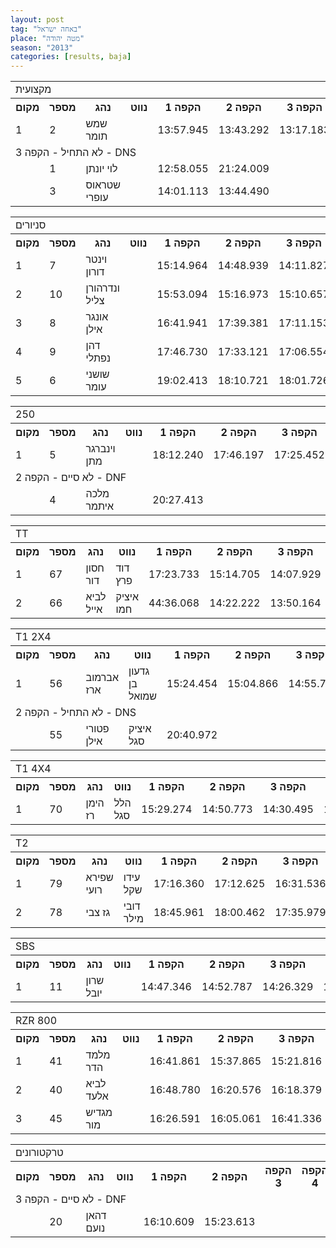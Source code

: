 ```yaml
---
layout: post
tag: "באחה ישראל"
place: "מטה יהודה"
season: "2013"
categories: [results, baja]
---
```

<table class="line_color">
<tr>
    <td colspan="99" class="title_font">מקצועית</td>
</tr>
<tr class="rnkh_bkcolor">
    <th class="rnkh_font">מקום</th>
    <th class="rnkh_font">מספר</th>
    <th class="rnkh_font">נהג</th>
    <th class="rnkh_font">נווט</th>
    <th class="rnkh_font">הקפה 1</th>
    <th class="rnkh_font">הקפה 2</th>
    <th class="rnkh_font">הקפה 3</th>
    <th class="rnkh_font">הקפה 4</th>
    <th class="rnkh_font">זמן</th>
    <th class="rnkh_font">פער</th>
</tr>
<tr class="rnk_bkcolor">
    <td class="rnk_font">1</td>
    <td class="rnk_font">2</td>
    <td class="rnk_font">שמש תומר</td>
    <td class="rnk_font"></td>
    <td class="rnk_font">13:57.945</td>
    <td class="rnk_font">13:43.292</td>
    <td class="rnk_font">13:17.183</td>
    <td class="rnk_font">13:03.373</td>
    <td class="rnk_font">54:01.793</td>
    <td class="rnk_font"></td>
</tr>
<tr>
    <td colspan="99" class="subtitle_font">לא התחיל - הקפה 3 - DNS</td>
</tr>
<tr class="rnk_bkcolor">
    <td class="rnk_font"></td>
    <td class="rnk_font">1</td>
    <td class="rnk_font">לוי יונתן</td>
    <td class="rnk_font"></td>
    <td class="rnk_font">12:58.055</td>
    <td class="rnk_font">21:24.009</td>
    <td class="rnk_font"></td>
    <td class="rnk_font"></td>
    <td class="rnk_font"></td>
    <td class="rnk_font"></td>
</tr>
<tr class="rnk_bkcolor">
    <td class="rnk_font"></td>
    <td class="rnk_font">3</td>
    <td class="rnk_font">שטראוס עופרי</td>
    <td class="rnk_font"></td>
    <td class="rnk_font">14:01.113</td>
    <td class="rnk_font">13:44.490</td>
    <td class="rnk_font"></td>
    <td class="rnk_font"></td>
    <td class="rnk_font"></td>
    <td class="rnk_font"></td>
</tr>
</table>
<table class="line_color">
<tr>
    <td colspan="99" class="title_font">סניורים</td>
</tr>
<tr class="rnkh_bkcolor">
    <th class="rnkh_font">מקום</th>
    <th class="rnkh_font">מספר</th>
    <th class="rnkh_font">נהג</th>
    <th class="rnkh_font">נווט</th>
    <th class="rnkh_font">הקפה 1</th>
    <th class="rnkh_font">הקפה 2</th>
    <th class="rnkh_font">הקפה 3</th>
    <th class="rnkh_font">הקפה 4</th>
    <th class="rnkh_font">זמן</th>
    <th class="rnkh_font">פער</th>
</tr>
<tr class="rnk_bkcolor">
    <td class="rnk_font">1</td>
    <td class="rnk_font">7</td>
    <td class="rnk_font">וינטר דורון</td>
    <td class="rnk_font"></td>
    <td class="rnk_font">15:14.964</td>
    <td class="rnk_font">14:48.939</td>
    <td class="rnk_font">14:11.827</td>
    <td class="rnk_font">14:10.635</td>
    <td class="rnk_font">58:26.365</td>
    <td class="rnk_font"></td>
</tr>
<tr class="rnk_bkcolor">
    <td class="rnk_font">2</td>
    <td class="rnk_font">10</td>
    <td class="rnk_font">ונדרהורן צליל</td>
    <td class="rnk_font"></td>
    <td class="rnk_font">15:53.094</td>
    <td class="rnk_font">15:16.973</td>
    <td class="rnk_font">15:10.657</td>
    <td class="rnk_font">15:17.194</td>
    <td class="rnk_font">1:01:37.918</td>
    <td class="rnk_font">3:11.553</td>
</tr>
<tr class="rnk_bkcolor">
    <td class="rnk_font">3</td>
    <td class="rnk_font">8</td>
    <td class="rnk_font">אונגר אילן</td>
    <td class="rnk_font"></td>
    <td class="rnk_font">16:41.941</td>
    <td class="rnk_font">17:39.381</td>
    <td class="rnk_font">17:11.153</td>
    <td class="rnk_font">17:01.303</td>
    <td class="rnk_font">1:08:33.778</td>
    <td class="rnk_font">10:07.413</td>
</tr>
<tr class="rnk_bkcolor">
    <td class="rnk_font">4</td>
    <td class="rnk_font">9</td>
    <td class="rnk_font">דהן נפתלי</td>
    <td class="rnk_font"></td>
    <td class="rnk_font">17:46.730</td>
    <td class="rnk_font">17:33.121</td>
    <td class="rnk_font">17:06.554</td>
    <td class="rnk_font">17:11.074</td>
    <td class="rnk_font">1:09:37.479</td>
    <td class="rnk_font">11:11.114</td>
</tr>
<tr class="rnk_bkcolor">
    <td class="rnk_font">5</td>
    <td class="rnk_font">6</td>
    <td class="rnk_font">שושני עומר</td>
    <td class="rnk_font"></td>
    <td class="rnk_font">19:02.413</td>
    <td class="rnk_font">18:10.721</td>
    <td class="rnk_font">18:01.726</td>
    <td class="rnk_font">17:52.256</td>
    <td class="rnk_font">1:13:07.116</td>
    <td class="rnk_font">14:40.751</td>
</tr>
</table>
<table class="line_color">
<tr>
    <td colspan="99" class="title_font">250</td>
</tr>
<tr class="rnkh_bkcolor">
    <th class="rnkh_font">מקום</th>
    <th class="rnkh_font">מספר</th>
    <th class="rnkh_font">נהג</th>
    <th class="rnkh_font">נווט</th>
    <th class="rnkh_font">הקפה 1</th>
    <th class="rnkh_font">הקפה 2</th>
    <th class="rnkh_font">הקפה 3</th>
    <th class="rnkh_font">הקפה 4</th>
    <th class="rnkh_font">זמן</th>
    <th class="rnkh_font">פער</th>
</tr>
<tr class="rnk_bkcolor">
    <td class="rnk_font">1</td>
    <td class="rnk_font">5</td>
    <td class="rnk_font">וינברגר מתן</td>
    <td class="rnk_font"></td>
    <td class="rnk_font">18:12.240</td>
    <td class="rnk_font">17:46.197</td>
    <td class="rnk_font">17:25.452</td>
    <td class="rnk_font">17:16.672</td>
    <td class="rnk_font">1:10:40.561</td>
    <td class="rnk_font"></td>
</tr>
<tr>
    <td colspan="99" class="subtitle_font">לא סיים - הקפה 2 - DNF</td>
</tr>
<tr class="rnk_bkcolor">
    <td class="rnk_font"></td>
    <td class="rnk_font">4</td>
    <td class="rnk_font">מלכה איתמר</td>
    <td class="rnk_font"></td>
    <td class="rnk_font">20:27.413</td>
    <td class="rnk_font"></td>
    <td class="rnk_font"></td>
    <td class="rnk_font"></td>
    <td class="rnk_font"></td>
    <td class="rnk_font"></td>
</tr>
</table>
<table class="line_color">
<tr>
    <td colspan="99" class="title_font">TT</td>
</tr>
<tr class="rnkh_bkcolor">
    <th class="rnkh_font">מקום</th>
    <th class="rnkh_font">מספר</th>
    <th class="rnkh_font">נהג</th>
    <th class="rnkh_font">נווט</th>
    <th class="rnkh_font">הקפה 1</th>
    <th class="rnkh_font">הקפה 2</th>
    <th class="rnkh_font">הקפה 3</th>
    <th class="rnkh_font">הקפה 4</th>
    <th class="rnkh_font">זמן</th>
    <th class="rnkh_font">פער</th>
</tr>
<tr class="rnk_bkcolor">
    <td class="rnk_font">1</td>
    <td class="rnk_font">67</td>
    <td class="rnk_font">חסון דור</td>
    <td class="rnk_font">דוד פרץ</td>
    <td class="rnk_font">17:23.733</td>
    <td class="rnk_font">15:14.705</td>
    <td class="rnk_font">14:07.929</td>
    <td class="rnk_font">19:09.216</td>
    <td class="rnk_font">1:05:55.583</td>
    <td class="rnk_font"></td>
</tr>
<tr class="rnk_bkcolor">
    <td class="rnk_font">2</td>
    <td class="rnk_font">66</td>
    <td class="rnk_font">לביא אייל</td>
    <td class="rnk_font">איציק חמו</td>
    <td class="rnk_font">44:36.068</td>
    <td class="rnk_font">14:22.222</td>
    <td class="rnk_font">13:50.164</td>
    <td class="rnk_font">13:12.748</td>
    <td class="rnk_font">1:26:01.202</td>
    <td class="rnk_font">20:05.619</td>
</tr>
</table>
<table class="line_color">
<tr>
    <td colspan="99" class="title_font">T1 2X4</td>
</tr>
<tr class="rnkh_bkcolor">
    <th class="rnkh_font">מקום</th>
    <th class="rnkh_font">מספר</th>
    <th class="rnkh_font">נהג</th>
    <th class="rnkh_font">נווט</th>
    <th class="rnkh_font">הקפה 1</th>
    <th class="rnkh_font">הקפה 2</th>
    <th class="rnkh_font">הקפה 3</th>
    <th class="rnkh_font">הקפה 4</th>
    <th class="rnkh_font">זמן</th>
    <th class="rnkh_font">פער</th>
</tr>
<tr class="rnk_bkcolor">
    <td class="rnk_font">1</td>
    <td class="rnk_font">56</td>
    <td class="rnk_font">אברמוב ארז</td>
    <td class="rnk_font">גדעון בן שמואל</td>
    <td class="rnk_font">15:24.454</td>
    <td class="rnk_font">15:04.866</td>
    <td class="rnk_font">14:55.713</td>
    <td class="rnk_font">14:34.397</td>
    <td class="rnk_font">59:59.430</td>
    <td class="rnk_font"></td>
</tr>
<tr>
    <td colspan="99" class="subtitle_font">לא התחיל - הקפה 2 - DNS</td>
</tr>
<tr class="rnk_bkcolor">
    <td class="rnk_font"></td>
    <td class="rnk_font">55</td>
    <td class="rnk_font">פטורי אילן</td>
    <td class="rnk_font">איציק סגל</td>
    <td class="rnk_font">20:40.972</td>
    <td class="rnk_font"></td>
    <td class="rnk_font"></td>
    <td class="rnk_font"></td>
    <td class="rnk_font"></td>
    <td class="rnk_font"></td>
</tr>
</table>
<table class="line_color">
<tr>
    <td colspan="99" class="title_font">T1 4X4</td>
</tr>
<tr class="rnkh_bkcolor">
    <th class="rnkh_font">מקום</th>
    <th class="rnkh_font">מספר</th>
    <th class="rnkh_font">נהג</th>
    <th class="rnkh_font">נווט</th>
    <th class="rnkh_font">הקפה 1</th>
    <th class="rnkh_font">הקפה 2</th>
    <th class="rnkh_font">הקפה 3</th>
    <th class="rnkh_font">הקפה 4</th>
    <th class="rnkh_font">זמן</th>
    <th class="rnkh_font">פער</th>
</tr>
<tr class="rnk_bkcolor">
    <td class="rnk_font">1</td>
    <td class="rnk_font">70</td>
    <td class="rnk_font">הימן רז</td>
    <td class="rnk_font">הלל סגל</td>
    <td class="rnk_font">15:29.274</td>
    <td class="rnk_font">14:50.773</td>
    <td class="rnk_font">14:30.495</td>
    <td class="rnk_font">14:13.261</td>
    <td class="rnk_font">59:03.803</td>
    <td class="rnk_font"></td>
</tr>
</table>
<table class="line_color">
<tr>
    <td colspan="99" class="title_font">T2</td>
</tr>
<tr class="rnkh_bkcolor">
    <th class="rnkh_font">מקום</th>
    <th class="rnkh_font">מספר</th>
    <th class="rnkh_font">נהג</th>
    <th class="rnkh_font">נווט</th>
    <th class="rnkh_font">הקפה 1</th>
    <th class="rnkh_font">הקפה 2</th>
    <th class="rnkh_font">הקפה 3</th>
    <th class="rnkh_font">הקפה 4</th>
    <th class="rnkh_font">זמן</th>
    <th class="rnkh_font">פער</th>
</tr>
<tr class="rnk_bkcolor">
    <td class="rnk_font">1</td>
    <td class="rnk_font">79</td>
    <td class="rnk_font">שפירא רועי</td>
    <td class="rnk_font">עידו שקל</td>
    <td class="rnk_font">17:16.360</td>
    <td class="rnk_font">17:12.625</td>
    <td class="rnk_font">16:31.536</td>
    <td class="rnk_font">16:18.466</td>
    <td class="rnk_font">1:07:18.987</td>
    <td class="rnk_font"></td>
</tr>
<tr class="rnk_bkcolor">
    <td class="rnk_font">2</td>
    <td class="rnk_font">78</td>
    <td class="rnk_font">גז צבי</td>
    <td class="rnk_font">דובי מילר</td>
    <td class="rnk_font">18:45.961</td>
    <td class="rnk_font">18:00.462</td>
    <td class="rnk_font">17:35.979</td>
    <td class="rnk_font">17:58.748</td>
    <td class="rnk_font">1:12:21.150</td>
    <td class="rnk_font">5:02.163</td>
</tr>
</table>
<table class="line_color">
<tr>
    <td colspan="99" class="title_font">SBS</td>
</tr>
<tr class="rnkh_bkcolor">
    <th class="rnkh_font">מקום</th>
    <th class="rnkh_font">מספר</th>
    <th class="rnkh_font">נהג</th>
    <th class="rnkh_font">נווט</th>
    <th class="rnkh_font">הקפה 1</th>
    <th class="rnkh_font">הקפה 2</th>
    <th class="rnkh_font">הקפה 3</th>
    <th class="rnkh_font">הקפה 4</th>
    <th class="rnkh_font">זמן</th>
    <th class="rnkh_font">פער</th>
</tr>
<tr class="rnk_bkcolor">
    <td class="rnk_font">1</td>
    <td class="rnk_font">11</td>
    <td class="rnk_font">שרון יובל</td>
    <td class="rnk_font"></td>
    <td class="rnk_font">14:47.346</td>
    <td class="rnk_font">14:52.787</td>
    <td class="rnk_font">14:26.329</td>
    <td class="rnk_font">14:19.960</td>
    <td class="rnk_font">58:26.422</td>
    <td class="rnk_font"></td>
</tr>
</table>
<table class="line_color">
<tr>
    <td colspan="99" class="title_font">RZR 800</td>
</tr>
<tr class="rnkh_bkcolor">
    <th class="rnkh_font">מקום</th>
    <th class="rnkh_font">מספר</th>
    <th class="rnkh_font">נהג</th>
    <th class="rnkh_font">נווט</th>
    <th class="rnkh_font">הקפה 1</th>
    <th class="rnkh_font">הקפה 2</th>
    <th class="rnkh_font">הקפה 3</th>
    <th class="rnkh_font">הקפה 4</th>
    <th class="rnkh_font">זמן</th>
    <th class="rnkh_font">פער</th>
</tr>
<tr class="rnk_bkcolor">
    <td class="rnk_font">1</td>
    <td class="rnk_font">41</td>
    <td class="rnk_font">מלמד הדר</td>
    <td class="rnk_font"></td>
    <td class="rnk_font">16:41.861</td>
    <td class="rnk_font">15:37.865</td>
    <td class="rnk_font">15:21.816</td>
    <td class="rnk_font">15:18.181</td>
    <td class="rnk_font">1:02:59.723</td>
    <td class="rnk_font"></td>
</tr>
<tr class="rnk_bkcolor">
    <td class="rnk_font">2</td>
    <td class="rnk_font">40</td>
    <td class="rnk_font">לביא אלעד</td>
    <td class="rnk_font"></td>
    <td class="rnk_font">16:48.780</td>
    <td class="rnk_font">16:20.576</td>
    <td class="rnk_font">16:18.379</td>
    <td class="rnk_font">15:52.551</td>
    <td class="rnk_font">1:05:20.286</td>
    <td class="rnk_font">2:20.563</td>
</tr>
<tr class="rnk_bkcolor">
    <td class="rnk_font">3</td>
    <td class="rnk_font">45</td>
    <td class="rnk_font">מגדיש מור</td>
    <td class="rnk_font"></td>
    <td class="rnk_font">16:26.591</td>
    <td class="rnk_font">16:05.061</td>
    <td class="rnk_font">16:41.336</td>
    <td class="rnk_font">17:15.969</td>
    <td class="rnk_font">1:06:28.957</td>
    <td class="rnk_font">3:29.234</td>
</tr>
</table>
<table class="line_color">
<tr>
    <td colspan="99" class="title_font">טרקטורונים</td>
</tr>
<tr class="rnkh_bkcolor">
    <th class="rnkh_font">מקום</th>
    <th class="rnkh_font">מספר</th>
    <th class="rnkh_font">נהג</th>
    <th class="rnkh_font">נווט</th>
    <th class="rnkh_font">הקפה 1</th>
    <th class="rnkh_font">הקפה 2</th>
    <th class="rnkh_font">הקפה 3</th>
    <th class="rnkh_font">הקפה 4</th>
    <th class="rnkh_font">זמן</th>
    <th class="rnkh_font">פער</th>
</tr>
<tr>
    <td colspan="99" class="subtitle_font">לא סיים - הקפה 3 - DNF</td>
</tr>
<tr class="rnk_bkcolor">
    <td class="rnk_font"></td>
    <td class="rnk_font">20</td>
    <td class="rnk_font">דהאן נועם</td>
    <td class="rnk_font"></td>
    <td class="rnk_font">16:10.609</td>
    <td class="rnk_font">15:23.613</td>
    <td class="rnk_font"></td>
    <td class="rnk_font"></td>
    <td class="rnk_font"></td>
    <td class="rnk_font"></td>
</tr>
</table>
